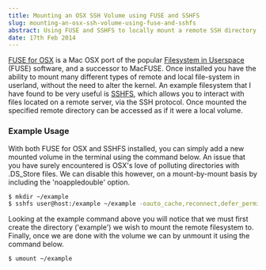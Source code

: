 ```yaml
---
title: Mounting an OSX SSH Volume using FUSE and SSHFS
slug: mounting-an-osx-ssh-volume-using-fuse-and-sshfs
abstract: Using FUSE and SSHFS to locally mount a remote SSH directory.
date: 17th Feb 2014
---
```


[FUSE for OSX](http://osxfuse.github.io/) is a Mac OSX port of the popular [Filesystem in Userspace](http://en.wikipedia.org/wiki/Filesystem_in_Userspace) (FUSE) software, and a successor to MacFUSE.
Once installed you have the ability to mount many different types of remote and local file-system in userland, without the need to alter the kernel.
An example filesystem that I have found to be very useful is [SSHFS](http://en.wikipedia.org/wiki/SSHFS), which allows you to interact with files located on a remote server, via the SSH protocol.
Once mounted the specified remote directory can be accessed as if it were a local volume.

### Example Usage

With both FUSE for OSX and SSHFS installed, you can simply add a new mounted volume in the terminal using the command below.
An issue that you have surely encountered is OSX's love of polluting directories with .DS_Store files.
We can disable this however, on a mount-by-mount basis by including the 'noappledouble' option.

~~~ .bash
$ mkdir ~/example
$ sshfs user@host:/example ~/example -oauto_cache,reconnect,defer_permissions,negative_vncache,noappledouble,volname=Example
~~~

Looking at the example command above you will notice that we must first create the directory ('example') we wish to mount the remote filesystem to.
Finally, once we are done with the volume we can by unmount it using the command below.

~~~ .bash
$ umount ~/example
~~~